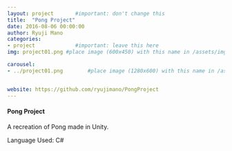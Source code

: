 ```yaml
---
layout: project       #important: don't change this
title:  "Pong Project"
date: 2016-08-06 00:00:00
author: Ryuji Mano
categories:
- project             #important: leave this here
img: project01.png #place image (600x450) with this name in /assets/img/project/

carousel:
- ../project01.png        #place image (1280x600) with this name in /assets/img/project/carousel/


website: https://github.com/ryujimano/PongProject
---
```

#### Pong Project

A recreation of Pong made in Unity.

Language Used: C#
